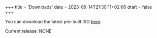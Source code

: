 +++
title = 'Downloads'
date = 2023-09-14T21:30:11+02:00
draft = false
+++

You can download the latest pre-built ISO [here](https://github.com/luxeos/luxe-bootstrap/releases).

Current release: NONE